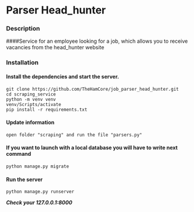 # Parser Head_hunter
### Description
####Service for an employee looking for a job, which allows you to receive vacancies from the head_hunter website

### Installation

#### Install the dependencies and start the server.
```
git clone https://github.com/TheHamCore/job_parser_head_hunter.git
cd scraping_service
python -m venv venv
venv/Scripts/activate
pip install -r requirements.txt
```

#### Update information
```
open folder "scraping" and run the file "parsers.py"
```

#### If you want to launch with a local database you will have to write next command
```python manage.py migrate```

#### Run the server
```
python manage.py runserver
```

***Check your 127.0.0.1:8000***